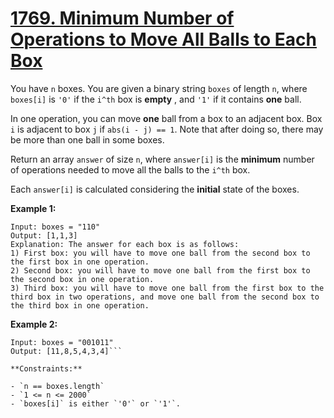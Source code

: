 # [1769. Minimum Number of Operations to Move All Balls to Each Box](https://leetcode.com/problems/minimum-number-of-operations-to-move-all-balls-to-each-box/description/)

You have `n` boxes. You are given a binary string `boxes` of length `n`, where `boxes[i]` is `'0'` if the `i^th` box is **empty** , and `'1'` if it contains **one**  ball.

In one operation, you can move **one**  ball from a box to an adjacent box. Box `i` is adjacent to box `j` if `abs(i - j) == 1`. Note that after doing so, there may be more than one ball in some boxes.

Return an array `answer` of size `n`, where `answer[i]` is the **minimum**  number of operations needed to move all the balls to the `i^th` box.

Each `answer[i]` is calculated considering the **initial**  state of the boxes.

**Example 1:** 

```
Input: boxes = "110"
Output: [1,1,3]
Explanation: The answer for each box is as follows:
1) First box: you will have to move one ball from the second box to the first box in one operation.
2) Second box: you will have to move one ball from the first box to the second box in one operation.
3) Third box: you will have to move one ball from the first box to the third box in two operations, and move one ball from the second box to the third box in one operation.
```

**Example 2:** 

```
Input: boxes = "001011"
Output: [11,8,5,4,3,4]```

**Constraints:** 

- `n == boxes.length`
- `1 <= n <= 2000`
- `boxes[i]` is either `'0'` or `'1'`.